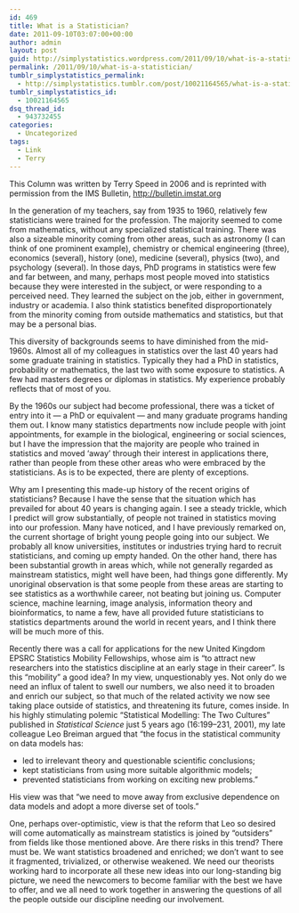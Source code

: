 ```yaml
---
id: 469
title: What is a Statistician?
date: 2011-09-10T03:07:00+00:00
author: admin
layout: post
guid: http://simplystatistics.wordpress.com/2011/09/10/what-is-a-statistician
permalink: /2011/09/10/what-is-a-statistician/
tumblr_simplystatistics_permalink:
  - http://simplystatistics.tumblr.com/post/10021164565/what-is-a-statistician
tumblr_simplystatistics_id:
  - 10021164565
dsq_thread_id:
  - 943732455
categories:
  - Uncategorized
tags:
  - Link
  - Terry
---
```

 <span></span>

This Column was written by Terry Speed in 2006 and is reprinted with permission from the IMS Bulletin, <a href="http://bulletin.imstat.org" target="_blank"><a href="http://bulletin.imstat.org" target="_blank">http://bulletin.imstat.org</a></a>

<p class="p1">
  <span class="s1">I</span>n the generation of my teachers, say from 1935 to 1960, relatively few statisticians were trained for the profession. The majority seemed to come from mathematics, without any specialized statistical training. There was also a sizeable minority coming from other areas, such as astronomy (I can think of one prominent example), chemistry or chemical engineering (three), economics (several), history (one), medicine (several), physics (two), and psychology (several). In those days, PhD programs in statistics were few and far between, and many, perhaps most people moved into statistics because they were interested in the subject, or were responding to a perceived need. They learned the subject on the job, either in government, industry or academia. I also think statistics benefited disproportionately from the minority coming from outside mathematics and statistics, but that may be a personal bias.
</p>

<p class="p1">
  This diversity of backgrounds seems to have diminished from the mid-1960s. Almost all of my colleagues in statistics over the last 40 years had some graduate training in statistics. Typically they had a PhD in statistics, probability or mathematics, the last two with some exposure to statistics. A few had masters degrees or diplomas in statistics. My experience probably reflects that of most of you.
</p>

<p class="p1">
  By the 1960s our subject had become professional, there was a ticket of entry into it — a PhD or equivalent — and many graduate programs handing them out. I know many statistics departments now include people with joint appointments, for example in the biological, engineering or social sciences, but I have the impression that the majority are people who trained in statistics and moved ‘away’ through their interest in applications there, rather than people from these other areas who were embraced by the statisticians. As is to be expected, there are plenty of exceptions.
</p>

<p class="p1">
  Why am I presenting this made-up history of the recent origins of statisticians? Because I have the sense that the situation which has prevailed for about 40 years is changing again. I see a steady trickle, which I predict will grow substantially, of people not trained in statistics moving into our profession. Many have noticed, and I have previously remarked on, the current shortage of bright young people going into our subject. We probably all know universities, institutes or industries trying hard to recruit statisticians, and coming up empty handed. On the other hand, there has been substantial growth in areas which, while not generally regarded as mainstream statistics, might well have been, had things gone differently. My unoriginal observation is that some people from these areas are starting to see statistics as a worthwhile career, not beating but joining us. Computer science, machine learning, image analysis, information theory and bioinformatics, to name a few, have all provided future statisticians to statistics departments around the world in recent years, and I think there will be much more of this.
</p>

<p class="p1">
  Recently there was a call for applications for the new United Kingdom EPSRC Statistics Mobility Fellowships, whose aim is “to attract new researchers into the statistics discipline at an early stage in their career”. Is this “mobility” a good idea? In my view, unquestionably yes. Not only do we need an influx of talent to swell our numbers, we also need it to broaden and enrich our subject, so that much of the related activity we now see taking place outside of statistics, and threatening its future, comes inside. In his highly stimulating polemic “Statistical Modelling: The Two Cultures” published in <em>Statistical Science </em>just 5 years ago (16:199–231, 2001), my late colleague Leo Breiman argued that “the focus in the statistical community on data models has:
</p>

  * led to irrelevant theory and questionable scientific conclusions; 
  * kept statisticians from using more suitable algorithmic models; 
  * prevented statisticians from working on exciting new problems.”

<p class="p1">
  His view was that “we need to move away from exclusive dependence on data models and adopt a more diverse set of tools.”
</p>

<p class="p1">
  One, perhaps over-optimistic, view is that the reform that Leo so desired will come automatically as mainstream statistics is joined by “outsiders” from fields like those mentioned above. Are there risks in this trend? There must be. We want statistics broadened and enriched; we don’t want to see it fragmented, trivialized, or otherwise weakened. We need our theorists working hard to incorporate all these new ideas into our long-standing big picture, we need the newcomers to become familiar with the best we have to offer, and we all need to work together in answering the questions of all the people outside our discipline needing our involvement.
</p>
